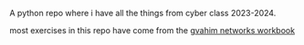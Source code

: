 A python repo where i have all the things from cyber class 2023-2024.

most exercises in this repo have come from the [gvahim networks workbook](https://data.cyber.org.il/networks/networks.pdf)
